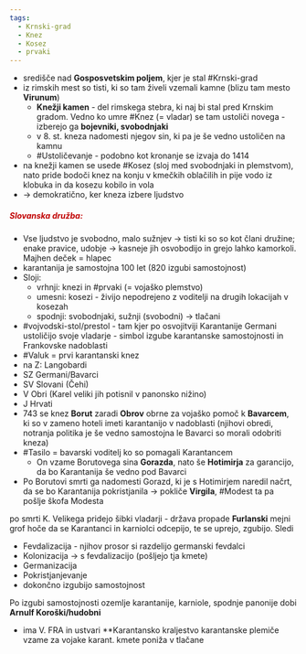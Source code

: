 ```yaml
---
tags:
  - Krnski-grad
  - Knez
  - Kosez
  - prvaki
---
```


- središče nad **Gosposvetskim poljem**, kjer je stal #Krnski-grad
- iz rimskih mest so tisti, ki so tam živeli vzemali kamne (blizu tam mesto **Virunum**)
	- **Knežji kamen** - del rimskega stebra, ki naj bi stal pred Krnskim gradom. Vedno ko umre #Knez (= vladar) se tam ustoliči novega - izberejo ga **bojevniki, svobodnjaki**
	- v 8. st. kneza nadomesti njegov sin, ki pa je še vedno ustoličen na kamnu
	- #Ustoličevanje - podobno kot kronanje se izvaja do 1414
- na knežji kamen se usede #Kosez (sloj med svobodnjaki in plemstvom), nato pride bodoči knez na konju v kmečkih oblačilih in pije vodo iz klobuka in da kosezu kobilo in vola
- $\rightarrow$ demokratično, ker kneza izbere ljudstvo
##### <font color="#c00000">Slovanska družba:</font>
- Vse ljudstvo je svobodno, malo sužnjev $\rightarrow$ tisti ki so so kot člani družine; enake pravice, udobje $\rightarrow$ kasneje jih osvobodijo in grejo lahko kamorkoli. Majhen deček = hlapec
- karantanija je samostojna 100 let (820 izgubi samostojnost)
- Sloji:
	- vrhnji: knezi in #prvaki (= vojaško plemstvo)
	- umesni: kosezi - živijo nepodrejeno z voditelji na drugih lokacijah v kosezah
	- spodnji: svobodnjaki, sužnji (svobodni) $\rightarrow$ tlačani
- #vojvodski-stol/prestol - tam kjer po osvojitviji Karantanije Germani ustoličijo svoje vladarje - simbol izgube karantanske samostojnosti in Frankovske nadoblasti
- #Valuk = prvi karantanski knez
- na Z: Langobardi
- SZ Germani/Bavarci
- SV Slovani (Čehi)
- V Obri (Karel veliki jih potisnil v panonsko nižino)
- J Hrvati
- 743 se knez **Borut** zaradi **Obrov** obrne za vojaško pomoč k **Bavarcem**, ki so v zameno hoteli imeti karantanijo v nadoblasti (njihovi obredi, notranja politika je še vedno samostojna le Bavarci so morali odobriti kneza)
- #Tasilo = bavarski voditelj ko so pomagali Karantancem
	- On vzame Borutovega sina **Gorazda**, nato še **Hotimirja** za garancijo, da bo Karantanija še vedno pod Bavarci
- Po Borutovi smrti ga nadomesti Gorazd, ki je s Hotimirjem naredil načrt, da se bo Karantanija pokristjanila $\rightarrow$ pokliče **Virgila**, #Modest ta pa pošlje škofa Modesta 








po smrti K. Velikega pridejo šibki vladarji - država propade
**Furlanski** mejni grof hoče da se Karantanci in karniolci odcepijo, te se uprejo, zgubijo. Sledi
- Fevdalizacija - njihov prosor si razdelijo germanski fevdalci
- Kolonizacija $\rightarrow$ s fevdalizacijo (pošljejo tja kmete)
- Germanizacija
- Pokristjanjevanje
- dokončno izgubijo samostojnost

Po izgubi samostojnosti ozemlje karantanije, karniole, spodnje panonije dobi 
**Arnulf Koroški/hudobni**
- ima V. FRA in ustvari **Karantansko kraljestvo
karantanske plemiče vzame za vojake 
karant. kmete poniža v tlačane